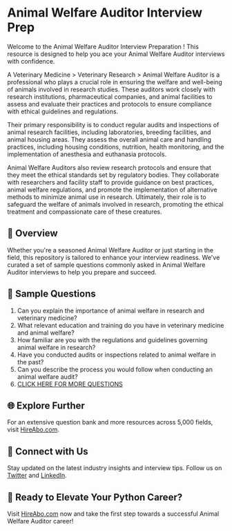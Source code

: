 # Animal Welfare Auditor Interview Prep

Welcome to the Animal Welfare Auditor Interview Preparation ! This resource is designed to help you ace your Animal Welfare Auditor interviews with confidence.

A Veterinary Medicine > Veterinary Research > Animal Welfare Auditor is a professional who plays a crucial role in ensuring the welfare and well-being of animals involved in research studies. These auditors work closely with research institutions, pharmaceutical companies, and animal facilities to assess and evaluate their practices and protocols to ensure compliance with ethical guidelines and regulations.

Their primary responsibility is to conduct regular audits and inspections of animal research facilities, including laboratories, breeding facilities, and animal housing areas. They assess the overall animal care and handling practices, including housing conditions, nutrition, health monitoring, and the implementation of anesthesia and euthanasia protocols.

Animal Welfare Auditors also review research protocols and ensure that they meet the ethical standards set by regulatory bodies. They collaborate with researchers and facility staff to provide guidance on best practices, animal welfare regulations, and promote the implementation of alternative methods to minimize animal use in research. Ultimately, their role is to safeguard the welfare of animals involved in research, promoting the ethical treatment and compassionate care of these creatures.

## 🚀 Overview

Whether you're a seasoned Animal Welfare Auditor or just starting in the field, this repository is tailored to enhance your interview readiness. We've curated a set of sample questions commonly asked in Animal Welfare Auditor interviews to help you prepare and succeed.

## 📝 Sample Questions

1. Can you explain the importance of animal welfare in research and veterinary medicine?
2. What relevant education and training do you have in veterinary medicine and animal welfare?
3. How familiar are you with the regulations and guidelines governing animal welfare in research?
4. Have you conducted audits or inspections related to animal welfare in the past?
5. Can you describe the process you would follow when conducting an animal welfare audit?
6. [CLICK HERE FOR MORE QUESTIONS](https://hireabo.com/job/24_2_36/Animal%20Welfare%20Auditor)

## 🌐 Explore Further

For an extensive question bank and more resources across 5,000 fields, visit [HireAbo.com](https://www.hireabo.com).

## 📱 Connect with Us

Stay updated on the latest industry insights and interview tips. Follow us on [Twitter](https://twitter.com/hireabo) and [LinkedIn](https://www.linkedin.com/in/hire-abo-3609972a8/).

## 🚀 Ready to Elevate Your Python Career?

Visit [HireAbo.com](https://www.hireabo.com) now and take the first step towards a successful Animal Welfare Auditor career!